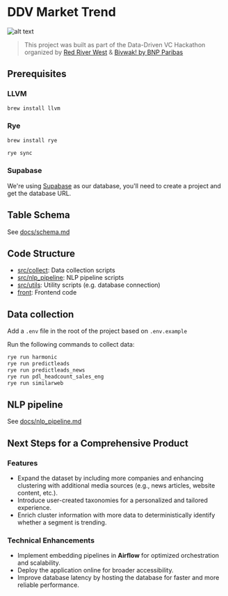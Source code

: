 # DDV Market Trend

![alt text](https://i.imgur.com/O8vZHPM.png)

> This project was built as part of the Data-Driven VC Hackathon organized by [Red River West](https://redriverwest.com) & [Bivwak! by BNP Paribas](https://bivwak.bnpparibas/)

## Prerequisites

### LLVM

```bash
brew install llvm
```

### Rye

```bash
brew install rye
```

```bash
rye sync
```

### Supabase

We're using [Supabase](https://supabase.com) as our database, you'll need to create a project and get the database URL.

## Table Schema

See [docs/schema.md](docs/schema.md)

## Code Structure

- [src/collect](src/collect): Data collection scripts
- [src/nlp_pipeline](src/nlp_pipeline): NLP pipeline scripts
- [src/utils](src/utils): Utility scripts (e.g. database connection)
- [front](front): Frontend code

## Data collection

Add a `.env` file in the root of the project based on `.env.example`

Run the following commands to collect data:

```bash
rye run harmonic
rye run predictleads
rye run predictleads_news
rye run pdl_headcount_sales_eng
rye run similarweb
```

## NLP pipeline

See [docs/nlp_pipeline.md](docs/nlp_pipeline.md)

## Next Steps for a Comprehensive Product

### Features

- Expand the dataset by including more companies and enhancing clustering with additional media sources (e.g., news articles, website content, etc.).
- Introduce user-created taxonomies for a personalized and tailored experience.
- Enrich cluster information with more data to deterministically identify whether a segment is trending.

### Technical Enhancements

- Implement embedding pipelines in **Airflow** for optimized orchestration and scalability.
- Deploy the application online for broader accessibility.
- Improve database latency by hosting the database for faster and more reliable performance.
